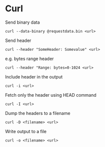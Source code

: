 Curl
===

Send binary data

`curl --data-binary @requestdata.bin <url>`

Send header

`curl --header "SomeHeader: Somevalue" <url>`

e.g. bytes range header

`curl --header "Range: bytes=0-1024 <url>`

Include header in the output

`curl -i <url>`

Fetch only the header using HEAD command

`curl -I <url>`

Dump the headers to a filename

`curl -D <filename> <url>`

Write output to a file

`curl -o <filename> <url>`
